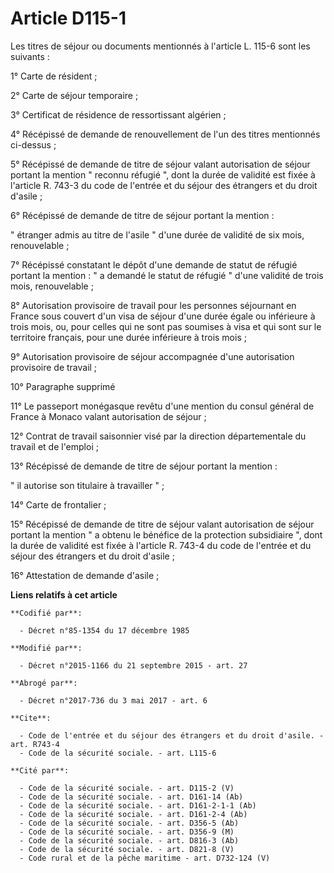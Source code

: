# Article D115-1

Les titres de séjour ou documents mentionnés à l'article L. 115-6 sont les suivants : 

1° Carte de résident ; 

2° Carte de séjour temporaire ; 

3° Certificat de résidence de ressortissant algérien ; 

4° Récépissé de demande de renouvellement de l'un des titres mentionnés ci-dessus ; 

5° Récépissé de demande de titre de séjour valant autorisation de séjour portant la mention " reconnu réfugié ", dont la
durée de validité est fixée à l'article R. 743-3 du code de l'entrée et du séjour des étrangers et du droit d'asile ; 

6° Récépissé de demande de titre de séjour portant la mention : 

" étranger admis au titre de l'asile " d'une durée de validité de six mois, renouvelable ; 

7° Récépissé constatant le dépôt d'une demande de statut de réfugié portant la mention : " a demandé le statut de réfugié "
d'une validité de trois mois, renouvelable ; 

8° Autorisation provisoire de travail pour les personnes séjournant en France sous couvert d'un visa de séjour d'une durée
égale ou inférieure à trois mois, ou, pour celles qui ne sont pas soumises à visa et qui sont sur le territoire français,
pour une durée inférieure à trois mois ; 

9° Autorisation provisoire de séjour accompagnée d'une autorisation provisoire de travail ; 

10° Paragraphe supprimé 

11° Le passeport monégasque revêtu d'une mention du consul général de France à Monaco valant autorisation de séjour ; 

12° Contrat de travail saisonnier visé par la direction départementale du travail et de l'emploi ; 

13° Récépissé de demande de titre de séjour portant la mention : 

" il autorise son titulaire à travailler " ; 

14° Carte de frontalier ; 

15° Récépissé de demande de titre de séjour valant autorisation de séjour portant la mention " a obtenu le bénéfice de la
protection subsidiaire ", dont la durée de validité est fixée à l'article R. 743-4 du code de l'entrée et du séjour des
étrangers et du droit d'asile ; 

16° Attestation de demande d'asile ;

**Liens relatifs à cet article**

	**Codifié par**:

	  - Décret n°85-1354 du 17 décembre 1985

	**Modifié par**:

	  - Décret n°2015-1166 du 21 septembre 2015 - art. 27

	**Abrogé par**:

	  - Décret n°2017-736 du 3 mai 2017 - art. 6

	**Cite**:

	  - Code de l'entrée et du séjour des étrangers et du droit d'asile. - art. R743-4
	  - Code de la sécurité sociale. - art. L115-6

	**Cité par**:

	  - Code de la sécurité sociale. - art. D115-2 (V)
	  - Code de la sécurité sociale. - art. D161-14 (Ab)
	  - Code de la sécurité sociale. - art. D161-2-1-1 (Ab)
	  - Code de la sécurité sociale. - art. D161-2-4 (Ab)
	  - Code de la sécurité sociale. - art. D356-5 (Ab)
	  - Code de la sécurité sociale. - art. D356-9 (M)
	  - Code de la sécurité sociale. - art. D816-3 (Ab)
	  - Code de la sécurité sociale. - art. D821-8 (V)
	  - Code rural et de la pêche maritime - art. D732-124 (V)
